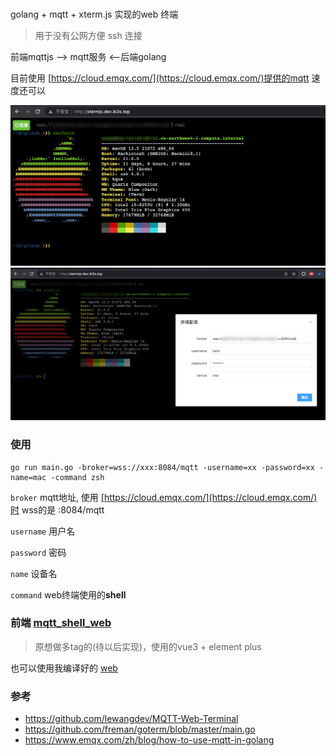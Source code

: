 #

golang + mqtt + xterm.js 实现的web 终端
> 用于没有公网方便 ssh 连接

前端mqttjs --> mqtt服务 <--后端golang

目前使用 [https://cloud.emqx.com/](https://cloud.emqx.com/)提供的mqtt 速度还可以

![](./screenshot/1.png)
![](./screenshot/2.png)

### 使用
```shell
go run main.go -broker=wss://xxx:8084/mqtt -username=xx -password=xx -name=mac -command zsh
```
`broker` mqtt地址, 使用 [https://cloud.emqx.com/](https://cloud.emqx.com/)时 wss的是 :8084/mqtt

`username` 用户名

`password` 密码

`name` 设备名

`command` web终端使用的**shell**

### 前端 [mqtt_shell_web](https://github.com/llych/mqtt_shell_web)
> 原想做多tag的(待以后实现)，使用的vue3 + element plus

也可以使用我编译好的
[web](http://xtermjs.dev.ik3s.top)

### 参考
* https://github.com/lewangdev/MQTT-Web-Terminal
* https://github.com/freman/goterm/blob/master/main.go
* https://www.emqx.com/zh/blog/how-to-use-mqtt-in-golang
